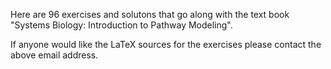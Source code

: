 Here are 96 exercises and solutons that go along with the text book "Systems Biology: Introduction to Pathway Modeling".

If anyone would like the LaTeX sources for the exercises please contact the above email address. 
